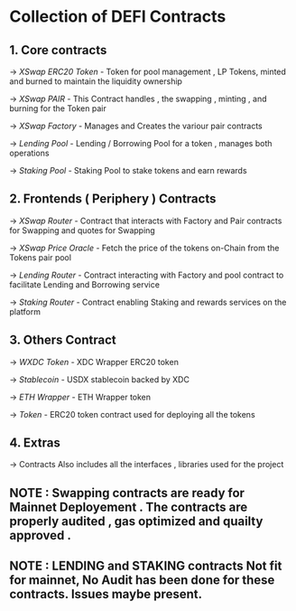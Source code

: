 # Collection of DEFI Contracts

## 1. Core contracts

-> _XSwap ERC20 Token_ - Token for pool management , LP Tokens, minted and burned to maintain the liquidity ownership

-> _XSwap PAIR_ - This Contract handles , the swapping , minting , and burning for the Token pair

-> _XSwap Factory_ - Manages and Creates the variour pair contracts

-> _Lending Pool_ - Lending / Borrowing Pool for a token , manages both operations

-> _Staking Pool_ - Staking Pool to stake tokens and earn rewards

## 2. Frontends ( Periphery ) Contracts

-> _XSwap Router_ - Contract that interacts with Factory and Pair contracts for Swapping and quotes for Swapping

-> _XSwap Price Oracle_ - Fetch the price of the tokens on-Chain from the Tokens pair pool

-> _Lending Router_ - Contract interacting with Factory and pool contract to facilitate Lending and Borrowing service

-> _Staking Router_ - Contract enabling Staking and rewards services on the platform

## 3. Others Contract

-> _WXDC Token_ - XDC Wrapper ERC20 token

-> _Stablecoin_ - USDX stablecoin backed by XDC

-> _ETH Wrapper_ - ETH Wrapper token

-> _Token_ - ERC20 token contract used for deploying all the tokens

## 4. Extras

-> Contracts Also includes all the interfaces , libraries used for the project

## NOTE : Swapping contracts are ready for Mainnet Deployement . The contracts are properly audited , gas optimized and quailty approved .

## NOTE : LENDING and STAKING contracts Not fit for mainnet, No Audit has been done for these contracts. Issues maybe present.
